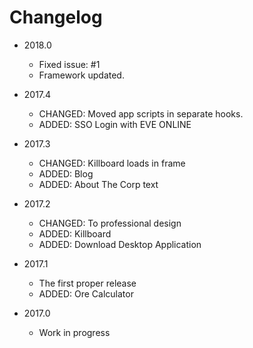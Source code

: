# Changelog
* 2018.0
    * Fixed issue: #1
    * Framework updated.   

* 2017.4
    * CHANGED: Moved app scripts in separate hooks.
    * ADDED: SSO Login with EVE ONLINE
* 2017.3
    * CHANGED: Killboard loads in frame
    * ADDED: Blog
    * ADDED: About The Corp text
* 2017.2
    * CHANGED: To professional design
    * ADDED: Killboard
    * ADDED: Download Desktop Application
* 2017.1
    * The first proper release
    * ADDED: Ore Calculator
* 2017.0
    * Work in progress